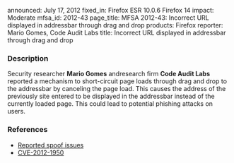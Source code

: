 announced: July 17, 2012
fixed_in: Firefox ESR 10.0.6
          Firefox 14
impact: Moderate
mfsa_id: 2012-43
page_title: MFSA 2012-43: Incorrect URL displayed in addressbar through drag and drop
products: Firefox
reporter: Mario Gomes, Code Audit Labs
title: Incorrect URL displayed in addressbar through drag and drop

<h3>Description</h3>

<p>Security researcher <strong>Mario Gomes</strong> andresearch firm
<strong>Code Audit Labs</strong> reported a mechanism to short-circuit page
loads through drag and drop to the addressbar by canceling the page load. This
causes the address of the previously site entered to be displayed in the
addressbar instead of the currently loaded page. This could lead to potential
phishing attacks on users.
</p>


<h3>References</h3>

<ul>
  <li><a href="https://bugzilla.mozilla.org/buglist.cgi?bug_id=724247,724599,725611">
      Reported spoof issues</a></li>
  <li><a href="http://cve.mitre.org/cgi-bin/cvename.cgi?name=CVE-2012-1950" class="ex-ref">CVE-2012-1950</a></li>
</ul>



